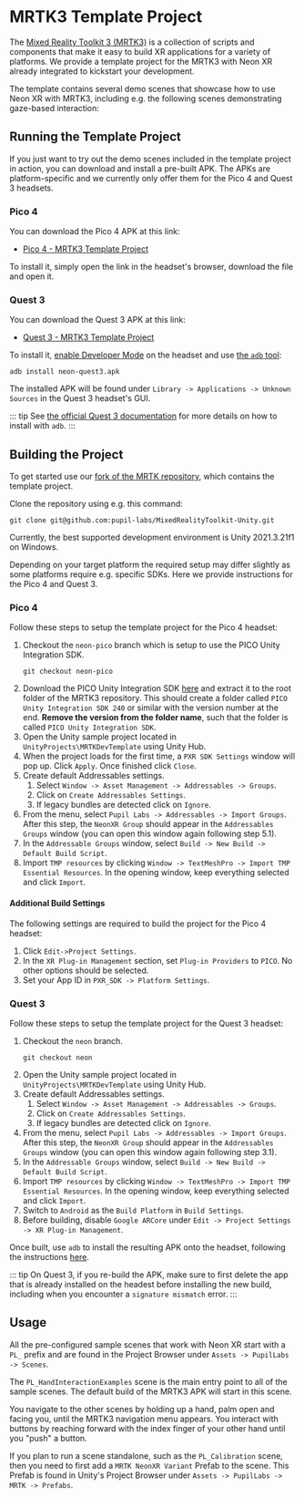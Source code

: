 # MRTK3 Template Project

The [Mixed Reality Toolkit 3 (MRTK3)](https://learn.microsoft.com/en-us/windows/mixed-reality/mrtk-unity/mrtk3-overview/) is a collection of scripts and components that make it easy to build XR applications for a variety of platforms. We provide a template project for the MRTK3 with Neon XR already integrated to kickstart your development.

The template contains several demo scenes that showcase how to use Neon XR with MRTK3, including e.g. the following scenes demonstrating gaze-based interaction:

<Youtube src="2e8kRTn3NJI" />

## Running the Template Project

If you just want to try out the demo scenes included in the template project in action, you can download and install a pre-built APK. The APKs are platform-specific and we currently only offer them for the Pico 4 and Quest 3 headsets.

### Pico 4

You can download the Pico 4 APK at this link:

- [Pico 4 - MRTK3 Template Project](https://drive.google.com/file/d/1WaJxx6wgQNKFfpGUAPKxbOfHZ49kXJgW/view?usp=sharing)

To install it, simply open the link in the headset's browser, download the file and open it.

### Quest 3

You can download the Quest 3 APK at this link:

- [Quest 3 - MRTK3 Template Project](https://drive.google.com/file/d/1oqItPeX0NtCI47RWGdbHfSkEHezwsmPz/view?usp=sharing)

To install it, [enable Developer Mode](https://developers.meta.com/horizon/documentation/native/android/mobile-device-setup/#enable-developer-mode) on the headset and use [the `adb` tool](https://developer.android.com/tools/adb):

```shell
adb install neon-quest3.apk
```

The installed APK will be found under `Library -> Applications -> Unknown Sources` in the Quest 3 headset's GUI.

::: tip
See [the official Quest 3 documentation](https://developers.meta.com/horizon/documentation/native/android/ts-adb/) for more details on how to install with `adb`.
:::

## Building the Project

To get started use our [fork of the MRTK repository](https://github.com/pupil-labs/MixedRealityToolkit-Unity), which contains the template project.

Clone the repository using e.g. this command:

```
git clone git@github.com:pupil-labs/MixedRealityToolkit-Unity.git
```

Currently, the best supported development environment is Unity 2021.3.21f1 on Windows.

Depending on your target platform the required setup may differ slightly as some platforms require e.g. specific SDKs. Here we provide instructions for the Pico 4 and Quest 3.

### Pico 4

Follow these steps to setup the template project for the Pico 4 headset:

1. Checkout the `neon-pico` branch which is setup to use the PICO Unity Integration SDK.
   ```
   git checkout neon-pico
   ```
1. Download the PICO Unity Integration SDK [here](https://developer-global.pico-interactive.com/resources/) and extract it to the root folder of the MRTK3 repository. This should create a folder called `PICO Unity Integration SDK 240` or similar with the version number at the end. **Remove the version from the folder name**, such that the folder is called `PICO Unity Integration SDK`.
1. Open the Unity sample project located in `UnityProjects\MRTKDevTemplate` using Unity Hub.
1. When the project loads for the first time, a `PXR SDK Settings` window will pop up. Click `Apply`. Once finished click `Close`.
1. Create default Addressables settings.
   1. Select `Window -> Asset Management -> Addressables -> Groups`.
   2. Click on `Create Addressables Settings`.
   3. If legacy bundles are detected click on `Ignore`.
1. From the menu, select `Pupil Labs -> Addressables -> Import Groups`. After this step, the `NeonXR Group` should appear in the `Addressables Groups` window (you can open this window again following step 5.1).
1. In the `Addressable Groups` window, select `Build -> New Build -> Default Build Script`.
1. Import `TMP resources` by clicking `Window -> TextMeshPro -> Import TMP Essential Resources`. In the opening window, keep everything selected and click `Import`.

#### Additional Build Settings

The following settings are required to build the project for the Pico 4 headset:

1. Click `Edit->Project Settings`.
1. In the `XR Plug-in Management` section, set `Plug-in Providers` to `PICO`. No other options should be selected.
1. Set your App ID in `PXR_SDK -> Platform Settings`.

### Quest 3

Follow these steps to setup the template project for the Quest 3 headset:

1. Checkout the `neon` branch.
   ```
   git checkout neon
   ```
1. Open the Unity sample project located in `UnityProjects\MRTKDevTemplate` using Unity Hub.
1. Create default Addressables settings.
   1. Select `Window -> Asset Management -> Addressables -> Groups`.
   2. Click on `Create Addressables Settings`.
   3. If legacy bundles are detected click on `Ignore`.
1. From the menu, select `Pupil Labs -> Addressables -> Import Groups`. After this step, the `NeonXR Group` should appear in the `Addressables Groups` window (you can open this window again following step 3.1).
1. In the `Addressable Groups` window, select `Build -> New Build -> Default Build Script`.
1. Import `TMP resources` by clicking `Window -> TextMeshPro -> Import TMP Essential Resources`. In the opening window, keep everything selected and click `Import`.
1. Switch to `Android` as the `Build Platform` in `Build Settings`.
1. Before building, disable `Google ARCore` under `Edit -> Project Settings -> XR Plug-in Management`.

Once built, use `adb` to install the resulting APK onto the headset, following the instructions [here](#running-the-template-project).

::: tip
On Quest 3, if you re-build the APK, make sure to first delete the app that is already installed on the headest before installing the new build, including when you encounter a `signature mismatch` error.
:::

## Usage

All the pre-configured sample scenes that work with Neon XR start with a `PL_` prefix and are found in the Project Browser under `Assets -> PupilLabs -> Scenes`.

The `PL_HandInteractionExamples` scene is the main entry point to all of the sample scenes. The default build of the MRTK3 APK will start in this scene.

You navigate to the other scenes by holding up a hand, palm open and facing you, until the MRTK3 navigation menu appears. You interact with buttons by reaching forward with the index finger of your other hand until you "push" a button.

If you plan to run a scene standalone, such as the `PL_Calibration` scene, then you need to first add a `MRTK NeonXR Variant` Prefab to the scene. This Prefab is found in Unity's Project Browser under `Assets -> PupilLabs -> MRTK -> Prefabs`.

<!-- TODO: Add descriptions of all available scenes. -->
